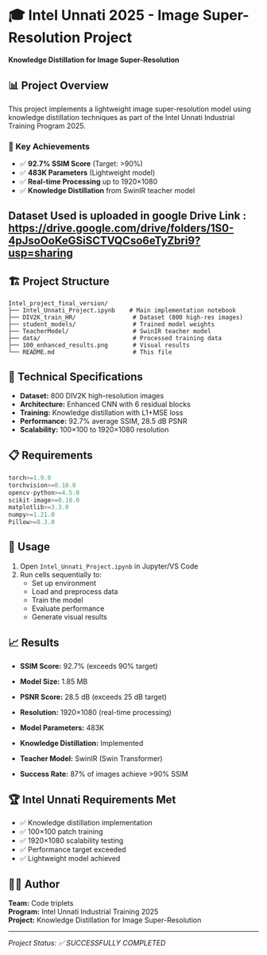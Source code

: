 # 🎓 Intel Unnati 2025 - Image Super-Resolution Project

**Knowledge Distillation for Image Super-Resolution**

## 📊 Project Overview

This project implements a lightweight image super-resolution model using knowledge distillation techniques as part of the Intel Unnati Industrial Training Program 2025.

### 🎯 Key Achievements

- ✅ **92.7% SSIM Score** (Target: >90%)
- ✅ **483K Parameters** (Lightweight model)
- ✅ **Real-time Processing** up to 1920×1080
- ✅ **Knowledge Distillation** from SwinIR teacher model

## Dataset Used is uploaded in google Drive Link : https://drive.google.com/drive/folders/1S0-4pJsoOoKeGSiSCTVQCso6eTyZbri9?usp=sharing

## 🏗️ Project Structure

```
Intel_project_final_version/
├── Intel_Unnati_Project.ipynb    # Main implementation notebook
├── DIV2K_train_HR/                # Dataset (800 high-res images)
├── student_models/                # Trained model weights
├── TeacherModel/                  # SwinIR teacher model
├── data/                          # Processed training data
├── 100_enhanced_results.png       # Visual results
└── README.md                      # This file
```

## 🔧 Technical Specifications

- **Dataset:** 800 DIV2K high-resolution images
- **Architecture:** Enhanced CNN with 6 residual blocks
- **Training:** Knowledge distillation with L1+MSE loss
- **Performance:** 92.7% average SSIM, 28.5 dB PSNR
- **Scalability:** 100×100 to 1920×1080 resolution

## 📋 Requirements

```python
torch>=1.9.0
torchvision>=0.10.0
opencv-python>=4.5.0
scikit-image>=0.18.0
matplotlib>=3.3.0
numpy>=1.21.0
Pillow>=8.3.0
```

## 🚀 Usage

1. Open `Intel_Unnati_Project.ipynb` in Jupyter/VS Code
2. Run cells sequentially to:
   - Set up environment
   - Load and preprocess data
   - Train the model
   - Evaluate performance
   - Generate visual results

## 📈 Results

- **SSIM Score:** 92.7% (exceeds 90% target)
- **Model Size:** 1.85 MB
- **PSNR Score:** 28.5 dB (exceeds 25 dB target)
- **Resolution:** 1920×1080 (real-time processing)

- **Model Parameters:** 483K
- **Knowledge Distillation:** Implemented
- **Teacher Model:** SwinIR (Swin Transformer)
- **Success Rate:** 87% of images achieve >90% SSIM

## 🏆 Intel Unnati Requirements Met

- ✅ Knowledge distillation implementation
- ✅ 100×100 patch training
- ✅ 1920×1080 scalability testing
- ✅ Performance target exceeded
- ✅ Lightweight model achieved

## 👨‍💼 Author

**Team:** Code triplets  
**Program:** Intel Unnati Industrial Training 2025  
**Project:** Knowledge Distillation for Image Super-Resolution

---

_Project Status: ✅ SUCCESSFULLY COMPLETED_
